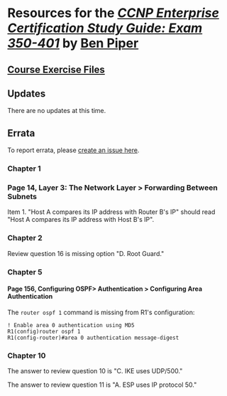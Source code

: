 <script type="text/javascript">
    window.heap=window.heap||[],heap.load=function(e,t){window.heap.appid=e,window.heap.config=t=t||{};var r=t.forceSSL||"https:"===document.location.protocol,a=document.createElement("script");a.type="text/javascript",a.async=!0,a.src=(r?"https:":"http:")+"//cdn.heapanalytics.com/js/heap-"+e+".js";var n=document.getElementsByTagName("script")[0];n.parentNode.insertBefore(a,n);for(var o=function(e){return function(){heap.push([e].concat(Array.prototype.slice.call(arguments,0)))}},p=["addEventProperties","addUserProperties","clearEventProperties","identify","resetIdentity","removeEventProperty","setEventProperties","track","unsetEventProperty"],c=0;c<p.length;c++)heap[p[c]]=o(p[c])}; heap.load("4152617445");
</script>
# Resources for the *[CCNP Enterprise Certification Study Guide: Exam 350-401](https://amzn.to/3hgyTNv)* by [Ben Piper](https://benpiper.com)

## [Course Exercise Files](https://github.com/benpiper/ccnp-encor)

## Updates
There are no updates at this time.

## Errata
To report errata, please [create an issue here](https://github.com/benpiper/benpiper.github.io/issues/new?assignees=&labels=&template=errata-template.md&title=%5BErrata%5D).

### Chapter 1
### Page 14, Layer 3: The Network Layer > Forwarding Between Subnets

Item 1. "Host A compares its IP address with Router B's IP" should read "Host A compares its IP address with Host B's IP".

### Chapter 2

Review question 16 is missing option "D. Root Guard."

### Chapter 5
#### Page 156, Configuring OSPF> Authentication > Configuring Area Authentication

The `router ospf 1` command is missing from R1's configuration:

```
! Enable area 0 authentication using MD5
R1(config)router ospf 1
R1(config-router)#area 0 authentication message-digest
```
### Chapter 10

The answer to review question 10 is "C. IKE uses UDP/500."

The answer to review question 11 is "A. ESP uses IP protocol 50."
